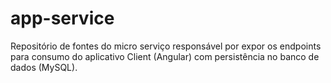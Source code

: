 # app-service
Repositório de fontes do micro serviço responsável por expor os endpoints para consumo do aplicativo Client (Angular) com persistência no banco de dados (MySQL).
